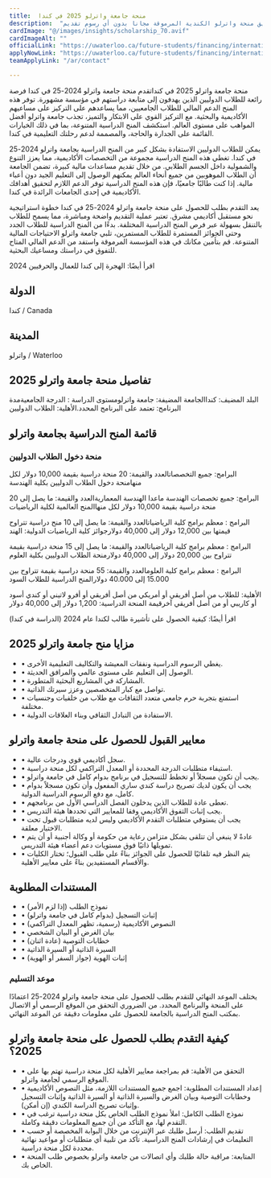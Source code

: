 ```yaml
---
title:  منحة جامعة واترلو 2025 في كندا 
description:  "أقوي فرصة ذهبية للدراسة وتعلم اللغة الإنجليزية أو الفرنسية في كندا عن طريق منحة واترلو الكندية المرموقة مجانا بدون أي رسوم تقديم" 
cardImage: "@/images/insights/scholarship_70.avif" 
cardImageAlt: "" 
officialLink: "https://uwaterloo.ca/future-students/financing/international-scholarships" 
applyNowLink: "https://uwaterloo.ca/future-students/financing/international-scholarships" 
teamApplyLink: "/ar/contact"

---
```


منحة جامعة واترلو 2025 في كنداتقدم منحة جامعة واترلو 2024-25 في كندا فرصة رائعة للطلاب الدوليين الذين يهدفون إلى متابعة دراستهم في مؤسسة مشهورة. توفر هذه المنح الدعم المالي للطلاب الجامعيين، مما يساعدهم على التركيز على مساعيهم الأكاديمية والبحثية. مع التركيز القوي على الابتكار والتميز، تجذب جامعة واترلو أفضل المواهب على مستوى العالم. استكشف المنح الدراسية المتنوعة، بما في ذلك الخيارات القائمة على الجدارة والحاجة، والمصممة لدعم رحلتك التعليمية في كندا.

يمكن للطلاب الدوليين الاستفادة بشكل كبير من المنح الدراسية بجامعة واترلو 2024-25 في كندا. تغطي هذه المنح الدراسية مجموعة من التخصصات الأكاديمية، مما يعزز التنوع والشمولية داخل الجسم الطلابي. من خلال تقديم مساعدات مالية كبيرة، تضمن الجامعة أن الطلاب الموهوبين من جميع أنحاء العالم يمكنهم الوصول إلى التعليم الجيد دون أعباء مالية. إذا كنت طالبًا جامعيًا، فإن هذه المنح الدراسية توفر الدعم اللازم لتحقيق أهدافك الأكاديمية في إحدى الجامعات الرائدة في كندا.

يعد التقدم بطلب للحصول على منحة جامعة واترلو 2024-25 في كندا خطوة استراتيجية نحو مستقبل أكاديمي مشرق. تعتبر عملية التقديم واضحة ومباشرة، مما يسمح للطلاب بالتنقل بسهولة عبر فرص المنح الدراسية المختلفة. بدءًا من المنح الدراسية للطلاب الجدد وحتى الجوائز المستمرة للطلاب المستمرين، تلبي جامعة واترلو الاحتياجات المالية المتنوعة. قم بتأمين مكانك في هذه المؤسسة المرموقة واستفد من الدعم المالي المتاح للتفوق في دراستك ومساعيك البحثية.

اقرأ أيضًا: الهجرة إلى كندا للعمال والحرفيين 2024

## الدولة

كندا / Canada

## المدينة

واترلو / Waterloo

## تفاصيل منحة جامعة واترلو 2025

البلد المضيف: كنداالجامعة المضيفة: جامعة واترلومستوى الدراسة : الدرجة الجامعيةمدة البرنامج: تعتمد على البرنامج المحدد.الأهلية: الطلاب الدوليين

## قائمة المنح الدراسية بجامعة واترلو

### منحة دخول الطلاب الدوليين

البرامج: جميع التخصصاتالعدد والقيمة: 20 منحة دراسية بقيمة 10,000 دولار لكل منهامنحة دخول الطلاب الدوليين بكلية الهندسة

البرامج: جميع تخصصات الهندسة ماعدا الهندسة المعماريةالعدد والقيمة: ما يصل إلى 20 منحة دراسية بقيمة 10,000 دولار لكل منهاالمنح العالمية لكلية الرياضيات

البرامج : معظم برامج كلية الرياضياتالعدد والقيمة: ما يصل إلى 10 منح دراسية تتراوح قيمتها بين 12,000 دولار إلى 40,000 دولارجوائز كلية الرياضيات الدولية: الهند

البرامج : معظم برامج كلية الرياضياتالعدد والقيمة: ما يصل إلى 15 منحة دراسية بقيمة تتراوح بين 20,000 دولار إلى 40,000 دولارمنحة الطلاب الدوليين بكلية العلوم

البرامج : معظم برامج كلية العلومالعدد والقيمة: 55 منحة دراسية بقيمة تتراوح بين 15.000 إلى 40.000 دولارالمنح الدراسية للطلاب السود

الأهلية: للطلاب من أصل أفريقي أو أمريكي من أصل أفريقي أو أفرو لاتيني أو كندي أسود أو كاريبي أو من أصل أفريقي آخرقيمة المنحة الدراسية: 1,200 دولار إلى 40,000 دولار

اقرأ أيضًا: كيفية الحصول على تأشيرة طالب لكندا عام 2024 (الدراسة في كندا)

## مزايا منح جامعة واترلو 2025

- • يغطي الرسوم الدراسية ونفقات المعيشة والتكاليف التعليمية الأخرى.
- • الوصول إلى التعليم على مستوى عالمي والمرافق الحديثة.
- • المشاركة في المشاريع البحثية المتطورة.
- • تواصل مع كبار المتخصصين وعزز سيرتك الذاتية.
- • استمتع بتجربة حرم جامعي متعدد الثقافات مع طلاب من خلفيات وجنسيات مختلفة.
- • الاستفادة من التبادل الثقافي وبناء العلاقات الدولية.

## معايير القبول للحصول على منحة جامعة واترلو

- • سجل أكاديمي قوي ودرجات عالية.
- • استيفاء متطلبات الدرجة المحددة أو المعدل التراكمي لكل منحة دراسية.
- • يجب أن تكون مسجلاً أو تخطط للتسجيل في برنامج بدوام كامل في جامعة واترلو.
- • يجب أن يكون لديك تصريح دراسة كندي ساري المفعول وأن تكون مسجلاً بدوام كامل، مع دفع الرسوم الدراسية الدولية.
- • تعطى عادة للطلاب الذين يدخلون الفصل الدراسي الأول من برنامجهم.
- • يجب إثبات التفوق الأكاديمي وفقا للمعايير التي تحددها هيئة التدريس.
- • يجب أن يستوفي متطلبات التقدم الأكاديمي وليس لديه متطلبات قبول تحت الاختبار معلقة.
- • عادةً لا ينبغي أن تتلقى بشكل متزامن رعاية من حكومة أو وكالة أجنبية أو أن يتم تمويلها ذاتيًا فوق مستويات دعم أعضاء هيئة التدريس.
- • يتم النظر فيه تلقائيًا للحصول على الجوائز بناءً على طلب القبول؛ تختار الكليات والأقسام المستفيدين بناءً على معايير الأهلية.

## المستندات المطلوبة

- • نموذج الطلب (إذا لزم الأمر)
- • إثبات التسجيل (بدوام كامل في جامعة واترلو)
- • النصوص الأكاديمية (رسمية، تظهر المعدل التراكمي)
- • بيان الغرض أو البيان الشخصي
- • خطابات التوصية (عادة اثنان)
- • السيرة الذاتية أو السيرة الذاتية
- • إثبات الهوية (جواز السفر أو الهوية)

### موعد التسليم

يختلف الموعد النهائي للتقدم بطلب للحصول على منحة جامعة واترلو 2024-25 اعتمادًا على المنحة والبرنامج المحدد. من الضروري التحقق من الموقع الرسمي أو الاتصال بمكتب المنح الدراسية بالجامعة للحصول على معلومات دقيقة عن الموعد النهائي.

## كيفية التقدم بطلب للحصول على منحة جامعة واترلو 2025؟

- • التحقق من الأهلية: قم بمراجعة معايير الأهلية لكل منحة دراسية تهتم بها على الموقع الرسمي لجامعة واترلو.
- • إعداد المستندات المطلوبة: اجمع جميع المستندات اللازمة، مثل النصوص الأكاديمية وخطابات التوصية وبيان الغرض والسيرة الذاتية أو السيرة الذاتية وإثبات التسجيل وإثبات تصريح الدراسة الكندي (إن أمكن).
- • نموذج الطلب الكامل: املأ نموذج الطلب الخاص بكل منحة دراسية ترغب في التقدم لها، مع التأكد من أن جميع المعلومات دقيقة وكاملة.
- • تقديم الطلب: أرسل طلبك عبر الإنترنت من خلال البوابة المخصصة أو حسب التعليمات في إرشادات المنح الدراسية. تأكد من تلبية أي متطلبات أو مواعيد نهائية محددة لكل منحة دراسية.
- • المتابعة: مراقبة حالة طلبك وأي اتصالات من جامعة واترلو بخصوص طلب المنحة الخاص بك.

